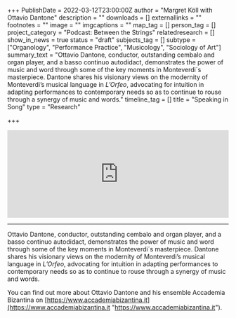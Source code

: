 +++
PublishDate = 2022-03-12T23:00:00Z
author = "Margret Köll with Ottavio Dantone"
description = ""
downloads = []
externallinks = ""
footnotes = ""
image = ""
imgcaptions = ""
map_tag = []
person_tag = []
project_category = "Podcast: Between the Strings"
relatedresearch = []
show_in_news = true
status = "draft"
subjects_tag = []
subtype = ["Organology", "Performance Practice", "Musicology", "Sociology of Art"]
summary_text = "Ottavio Dantone, conductor, outstanding cembalo and organ player, and a basso continuo autodidact, demonstrates the power of music and word through some of the key moments in Monteverdi´s masterpiece. Dantone shares his visionary views on the modernity of Monteverdi’s musical language in <i>L’Orfeo</i>, advocating for intuition in adapting performances to contemporary needs so as to continue to rouse through a synergy of music and words."
timeline_tag = []
title = "Speaking in Song"
type = "Research"

+++
<iframe src="https://www.buzzsprout.com/1934249/10210259-speaking-in-song?client_source=small_player&iframe=true" loading="lazy" width="100%" height="200" frameborder="0" scrolling="no" title='Between the Strings , Speaking in Song '></iframe>

***

Ottavio Dantone, conductor, outstanding cembalo and organ player, and a basso continuo autodidact, demonstrates the power of music and word through some of the key moments in Monteverdi´s masterpiece. Dantone shares his visionary views on the modernity of Monteverdi’s musical language in _L’Orfeo_, advocating for intuition in adapting performances to contemporary needs so as to continue to rouse through a synergy of music and words.

You can find out more about Ottavio Dantone and his ensemble Accademia Bizantina on [https://www.accademiabizantina.it](https://www.accademiabizantina.it "https://www.accademiabizantina.it").